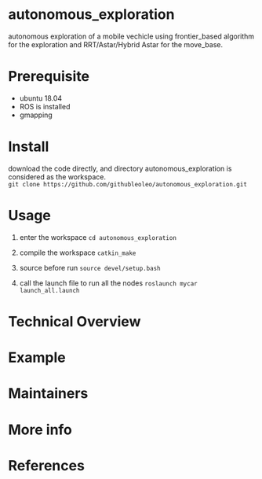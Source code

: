 # autonomous_exploration
autonomous exploration of a mobile vechicle using frontier_based algorithm for the exploration and RRT/Astar/Hybrid Astar for
the move_base.

# Prerequisite
- ubuntu 18.04
- ROS is installed
- gmapping

# Install
download the code directly, and directory autonomous_exploration is considered as the workspace.    
`git clone https://github.com/githubleoleo/autonomous_exploration.git`       

# Usage
1. enter the workspace
`cd autonomous_exploration`    

2. compile the workspace
`catkin_make`     

3. source before run
`source devel/setup.bash`  

4. call the launch file to run all the nodes
`roslaunch mycar launch_all.launch`

# Technical Overview
# Example

# Maintainers

# More info

# References

